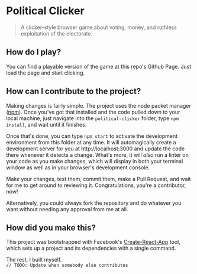 # Political Clicker

> A clicker-style browser game about voting, money, and ruthless exploitation of the electorate.

## How do I play?

You can find a playable version of the game at this repo's Github Page. 
Just load the page and start clicking.

## How can I contribute to the project?

Making changes is fairly simple. The project uses the node packet manager ([npm](https://www.npmjs.com/get-npm)).
Once you've got that installed and the code pulled down to your local machine, just navigate 
into the `political-clicker` folder, type `npm install`, and wait until it finishes.

Once that's done, you can type `npm start` to activate the development environment from 
this folder at any time. It will automagically create a development server for you at 
http://localhost:3000 and update the code there whenever it detects a change. What's more, 
it will *also* run a linter on your code as you make changes, which will display in both 
your terminal window as well as in your browser's development console.

Make your changes, test them, commit them, make a Pull Request, and wait for me to get 
around to reviewing it. Congratulations, you're a contributor, now!

Alternatively, you could always fork the repository and do whatever you want without 
needing any approval from me at all.

## How did you make this?

This project was bootstrapped with Facebook's [Create-React-App](https://github.com/facebook/create-react-app) 
tool, which sets up a project and its dependencies with a single command.

The rest, I built myself.  
`// TODO: Update when somebody else contributes `
